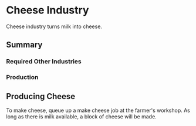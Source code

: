 # Cheese Industry

Cheese industry turns milk into cheese.

## Summary

### Required Other Industries

### Production

## Producing Cheese

To make cheese, queue up a make cheese job at the farmer's workshop. As long as there is milk available, a block of cheese will be made.
